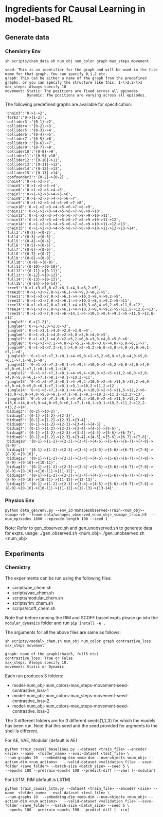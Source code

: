 # Ingredients for Causal Learning in model-based RL


## Generate data

### Chemistry Env
```
sh scripts/chem_data.sh num_obj num_color graph max_steps movement

seed: This is an identifier for the graph and will be used in the file name for that graph. You can specify 0,1,2 etc.
graph: This can be either a name of the graph from the predefined graphs, or you can specify the structure like this: 1-\>2,2-\>3
max_steps: Always specify 10
movement: Static: The positions are fixed across all episodes.
          Dynamic: The positions are varying across all episodes. 
```
The following predefined graphs are available for specification:
```
'chain3':'0->1->2',
'fork3':'0->{1-2}',
'collider3':'{0-1}->2',
'collider4':'{0-2}->3',
'collider5':'{0-3}->4',
'collider6':'{0-4}->5',
'collider7':'{0-5}->6',
'collider8':'{0-6}->7',
'collider9':'{0-7}->8',
'collider10':'{0-8}->9',
'collider11':'{0-9}->10',
'collider12':'{0-10}->11',
'collider13':'{0-11}->12',
'collider14':'{0-12}->13',
'collider15':'{0-13}->14',
'confounder3':'{0-2}->{0-2}',
'chain4':'0->1->2->3',
'chain5':'0->1->2->3->4',
'chain6':'0->1->2->3->4->5',
'chain7':'0->1->2->3->4->5->6',
'chain8':'0->1->2->3->4->5->6->7',
'chain9':'0->1->2->3->4->5->6->7->8',
'chain10':'0->1->2->3->4->5->6->7->8->9',
'chain11':'0->1->2->3->4->5->6->7->8->9->10',
'chain12':'0->1->2->3->4->5->6->7->8->9->10->11',
'chain13':'0->1->2->3->4->5->6->7->8->9->10->11->12',
'chain14':'0->1->2->3->4->5->6->7->8->9->10->11->12->13',
'chain15':'0->1->2->3->4->5->6->7->8->9->10->11->12->13->14',
'full3':'{0-2}->{0-2}',
'full4':'{0-3}->{0-3}',
'full5':'{0-4}->{0-4}',
'full6':'{0-5}->{0-5}',
'full7':'{0-6}->{0-6}',
'full8':'{0-7}->{0-7}',
'full9':'{0-8}->{0-8}',
'full10':'{0-9}->{0-9}',
'full11':'{0-10}->{0-10}',
'full12':'{0-11}->{0-11}',
'full13':'{0-12}->{0-12}',
'full14':'{0-13}->{0-13}',
'full15':'{0-14}->{0-14}',
'tree9':'0->1->3->7,0->2->6,1->4,3->8,2->5',
'tree10':'0->1->3->7,0->2->6,1->4->9,3->8,2->5',
'tree11':'0->1->3->7,0->2->6,1->4->10,3->8,4->9,2->5',
'tree12':'0->1->3->7,0->2->6,1->4->10,3->8,4->9,2->5->11',
'tree13':'0->1->3->7,0->2->6,1->4->10,3->8,4->9,2->5->11,5->12',
'tree14':'0->1->3->7,0->2->6,1->4->10,3->8,4->9,2->5->11,5->12,6->13',
'tree15':'0->1->3->7,0->2->6->14,1->4->10,3->8,4->9,2->5->11,5->12,6->13',
'jungle3':'0->{1-2}',
'jungle4':'0->1->3,0->2,0->3',
'jungle5':'0->1->3,1->4,0->2,0->3,0->4',
'jungle6':'0->1->3,1->4,0->2->5,0->3,0->4,0->5',
'jungle7':'0->1->3,1->4,0->2->5,2->6,0->3,0->4,0->5,0->6',
'jungle8':'0->1->3->7,1->4,0->2->5,2->6,0->3,0->4,0->5,0->6,1->7',
'jungle9':'0->1->3->7,3->8,1->4,0->2->5,2->6,0->3,0->4,0->5,0->6,1->7,1->8',
'jungle10':'0->1->3->7,3->8,1->4->9,0->2->5,2->6,0->3,0->4,0->5,0->6,1->7,1->8,1->9',
'jungle11':'0->1->3->7,3->8,1->4->9,4->10,0->2->5,2->6,0->3,0->4,0->5,0->6,1->7,1->8,1->9,1->10',
'jungle12':'0->1->3->7,3->8,1->4->9,4->10,0->2->5->11,2->6,0->3,0->4,0->5,0->6,1->7,1->8,1->9,1->10,2->11',
'jungle13':'0->1->3->7,3->8,1->4->9,4->10,0->2->5->11,5->12,2->6,0->3,0->4,0->5,0->6,1->7,1->8,1->9,1->10,2->11,2->12',
'jungle14':'0->1->3->7,3->8,1->4->9,4->10,0->2->5->11,5->12,2->6->13,0->3,0->4,0->5,0->6,1->7,1->8,1->9,1->10,2->11,2->12,2->13',
'jungle15':'0->1->3->7,3->8,1->4->9,4->10,0->2->5->11,5->12,2->6->13,6->14,0->3,0->4,0->5,0->6,1->7,1->8,1->9,1->10,2->11,2->12,2->13,2->14',
'bidiag3':'{0-2}->{0-2}',
'bidiag4':'{0-1}->{1-2}->{2-3}',
'bidiag5':'{0-1}->{1-2}->{2-3}->{3-4}',
'bidiag6':'{0-1}->{1-2}->{2-3}->{3-4}->{4-5}',
'bidiag7':'{0-1}->{1-2}->{2-3}->{3-4}->{4-5}->{5-6}',
'bidiag8':'{0-1}->{1-2}->{2-3}->{3-4}->{4-5}->{5-6}->{6-7}',
'bidiag9':'{0-1}->{1-2}->{2-3}->{3-4}->{4-5}->{5-6}->{6-7}->{7-8}',
'bidiag10':'{0-1}->{1-2}->{2-3}->{3-4}->{4-5}->{5-6}->{6-7}->{7-8}->{8-9}',
'bidiag11':'{0-1}->{1-2}->{2-3}->{3-4}->{4-5}->{5-6}->{6-7}->{7-8}->{8-9}->{9-10}',
'bidiag12':'{0-1}->{1-2}->{2-3}->{3-4}->{4-5}->{5-6}->{6-7}->{7-8}->{8-9}->{9-10}->{10-11}',
'bidiag13':'{0-1}->{1-2}->{2-3}->{3-4}->{4-5}->{5-6}->{6-7}->{7-8}->{8-9}->{9-10}->{10-11}->{11-12}',
'bidiag14':'{0-1}->{1-2}->{2-3}->{3-4}->{4-5}->{5-6}->{6-7}->{7-8}->{8-9}->{9-10}->{10-11}->{11-12}->{12-13}',
'bidiag15':'{0-1}->{1-2}->{2-3}->{3-4}->{4-5}->{5-6}->{6-7}->{7-8}->{8-9}->{9-10}->{10-11}->{11-12}->{12-13}->{13-14}',

```
### Physics Env 

```
python data_gen/env.py --env_id WShapesObserved-Train-<num_obj>-<cmap>-v0 --fname data/wshapes_observed_<num_obj>_<cmap>_train.h5  --num_episodes 1000 --episode-length 100 --seed 1
```

Note: Refer to gen_observed.sh and gen_unobserved.sh to generate data for expts. usage: ./gen_observed.sh <num_obj> <cmap>   ./gen_unobserved.sh <num_obj> <cmap>


## Experiments

### Chemistry
The experiments can be run using the following files:

- scripts/ae_chem.sh
- scripts/vae_chem.sh
- scripts/modular_chem.sh
- scripts/rim_chem.sh
- scrips/scoff_chem.sh

Note that before running the RIM and SCOFF based expts please go into the `modular_dynamics` folder and run `pip install -e .`

The arguments for all the above files are same as follows:
``` 
sh scripts/<model>_chem.sh num_obj num_color graph contrastive_loss max_steps movement

graph: name of the graph(chain5, full5 etc)
contrastive_loss: True or False
max_steps: Always specify 10.
movement: Static or Dynamic.
```
Each run produces 3 folders:

- model-num_obj-num_colors-max_steps-movement-seed-contrastive_loss-1
- model-num_obj-num_colors-max_steps-movement-seed-contrastive_loss-2
- model-num_obj-num_colors-max_steps-movement-seed-contrastive_loss-3

The 3 different folders are for 3 different seeds(1,2,3) for which the models has been run. Note that this seed and the seed provided for argments to the shell is different.


For AE, VAE, Modular (default is AE)
```
python train_causal_baselines.py --dataset <train_file> --encoder <size> --name  <folder_name> --eval-dataset <test_file> \
--num-graphs 10  --embedding-dim <emb-dim --num-objects <num_obj> --action-dim <num_actions>   --valid-dataset <validation_file> --save-folder <save_folder> --batch-size <batch_size> --seed 5 \
--epochs 100 --pretrain-epochs 100 --predict-diff [--vae] [--modular]
```
For LSTM, RIM (default is LSTM)
```
python train_causal_lstm.py --dataset <train_file> --encoder <size> --name  <folder_name> --eval-dataset <test_file> \
--num-graphs 10  --embedding-dim <emb-dim --num-objects <num_obj> --action-dim <num_actions>   --valid-dataset <validation_file> --save-folder <save_folder> --batch-size <batch_size> --seed 5 \
--epochs 100 --pretrain-epochs 100 --predict-diff [--rim]
